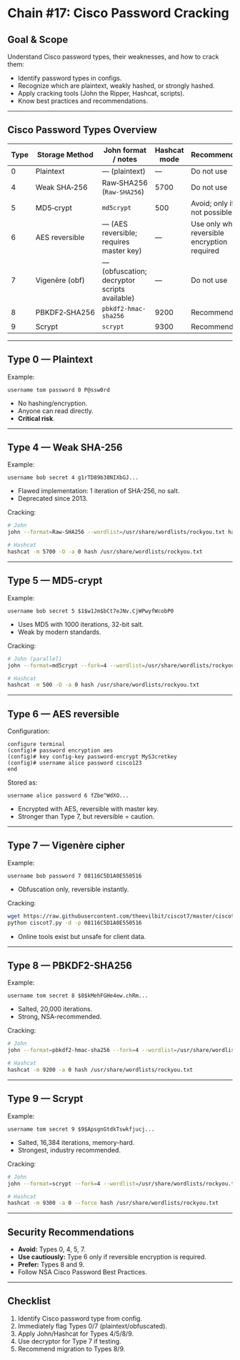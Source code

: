 # Chain #17: Cisco Password Cracking

## Goal & Scope

Understand Cisco password types, their weaknesses, and how to crack them:

- Identify password types in configs.
- Recognize which are plaintext, weakly hashed, or strongly hashed.
- Apply cracking tools (John the Ripper, Hashcat, scripts).
- Know best practices and recommendations.

---

## Cisco Password Types Overview

| Type | Storage Method | John format / notes                          | Hashcat mode | Recommendation                               |
| ---- | -------------- | -------------------------------------------- | ------------ | -------------------------------------------- |
| 0    | Plaintext      | — (plaintext)                                | —            | Do not use                                   |
| 4    | Weak SHA‑256   | Raw‑SHA256 (`Raw-SHA256`)                    | 5700         | Do not use                                   |
| 5    | MD5‑crypt      | `md5crypt`                                   | 500          | Avoid; only if 8/9 not possible              |
| 6    | AES reversible | — (AES reversible; requires master key)      | —            | Use only when reversible encryption required |
| 7    | Vigenère (obf) | — (obfuscation; decryptor scripts available) | —            | Do not use                                   |
| 8    | PBKDF2‑SHA256  | `pbkdf2-hmac-sha256`                         | 9200         | Recommended                                  |
| 9    | Scrypt         | `scrypt`                                     | 9300         | Recommended                                  |

---

## Type 0 — Plaintext

Example:

```config
username tom password 0 P@ssw0rd
```

- No hashing/encryption.
- Anyone can read directly.
- **Critical risk**.

---

## Type 4 — Weak SHA-256

Example:

```config
username bob secret 4 g1rTD89b38NIXbGJ...
```

- Flawed implementation: 1 iteration of SHA-256, no salt.
- Deprecated since 2013.

Cracking:

```bash
# John
john --format=Raw-SHA256 --wordlist=/usr/share/wordlists/rockyou.txt hash.txt

# Hashcat
hashcat -m 5700 -O -a 0 hash /usr/share/wordlists/rockyou.txt
```

---

## Type 5 — MD5-crypt

Example:

```config
username bob secret 5 $1$w1Jm$bCt7eJNv.CjWPwyfWcobP0
```

- Uses MD5 with 1000 iterations, 32-bit salt.
- Weak by modern standards.

Cracking:

```bash
# John (parallel)
john --format=md5crypt --fork=4 --wordlist=/usr/share/wordlists/rockyou.txt hash

# Hashcat
hashcat -m 500 -O -a 0 hash /usr/share/wordlists/rockyou.txt
```

---

## Type 6 — AES reversible

Configuration:

```console
configure terminal
(config)# password encryption aes
(config)# key config-key password-encrypt MyS3cretkey
(config)# username alice password cisco123
end
```

Stored as:

```config
username alice password 6 fZbe^WdXO...
```

- Encrypted with AES, reversible with master key.
- Stronger than Type 7, but reversible = caution.

---

## Type 7 — Vigenère cipher

Example:

```config
username bob password 7 08116C5D1A0E550516
```

- Obfuscation only, reversible instantly.

Cracking:

```bash
wget https://raw.githubusercontent.com/theevilbit/ciscot7/master/ciscot7.py
python ciscot7.py -d -p 08116C5D1A0E550516
```

- Online tools exist but unsafe for client data.

---

## Type 8 — PBKDF2-SHA256

Example:

```config
username tom secret 8 $8$kMehFGHe4ew.chRm...
```

- Salted, 20,000 iterations.
- Strong, NSA-recommended.

Cracking:

```bash
# John
john --format=pbkdf2-hmac-sha256 --fork=4 --wordlist=/usr/share/wordlists/rockyou.txt hash

# Hashcat
hashcat -m 9200 -a 0 hash /usr/share/wordlists/rockyou.txt
```

---

## Type 9 — Scrypt

Example:

```config
username tom secret 9 $9$ApsgnGtdkTswkfjucj...
```

- Salted, 16,384 iterations, memory-hard.
- Strongest, industry recommended.

Cracking:

```bash
# John
john --format=scrypt --fork=4 --wordlist=/usr/share/wordlists/rockyou.txt hash

# Hashcat
hashcat -m 9300 -a 0 --force hash /usr/share/wordlists/rockyou.txt
```

---

## Security Recommendations

- **Avoid:** Types 0, 4, 5, 7.
- **Use cautiously:** Type 6 only if reversible encryption is required.
- **Prefer:** Types 8 and 9.
- Follow NSA Cisco Password Best Practices.

---

## Checklist

1. Identify Cisco password type from config.
2. Immediately flag Types 0/7 (plaintext/obfuscated).
3. Apply John/Hashcat for Types 4/5/8/9.
4. Use decryptor for Type 7 if testing.
5. Recommend migration to Types 8/9.